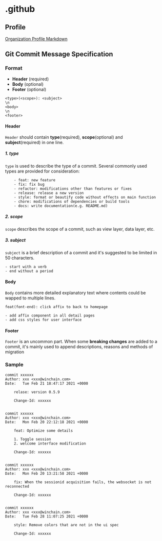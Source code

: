 # .github

## Profile

[Organization Profile Markdown](profile/README.md)

## Git Commit Message Specification

### Format

- **Header** (required)
- **Body** (optional)
- **Footer** (optional)

```plain text
<type>(<scope>): <subject>
\n
<body>
\n
<footer>
```

#### Header
`Header` should contain **type**(required), **scope**(optional) and **subject**(required) in one line.

##### 1. type
`type` is used to describe the type of a commit.
Several commonly used types are provided for consideration:

```text
    - feat: new feature
    - fix: fix bug
    - refactor: modifications other than features or fixes
    - release: release a new version
    - style: format or beautify code without effects on main function
    - chore: modifications of dependencies or build tools
    - docs: write documentation(e.g. README.md)
```

##### 2. scope
`scope` describes the scope of a commit, such as view layer, data layer, etc.

##### 3. subject
`subject` is a brief description of a commit and it's suggested to be limited in 50 characters.

    - start with a verb
    - end without a period

#### Body
`Body` contains more detailed explanatory text where contents could be wapped to multiple lines.

```text
feat(font-end): click affix to back to homepage

- add affix component in all detail pages
- add css styles for user interface
```

#### Footer
`Footer` is an uncommon part. When some **breaking changes** are added to a commit, it's mainly used to append descriptions, reasons and methods of migration



### Sample

```vim
commit xxxxxx
Author: xxx <xxx@winchain.com>
Date:   Tue Feb 21 18:47:17 2021 +0000

    relase: version 0.5.9

    Change-Id: xxxxxx


commit xxxxxx
Author: xxx <xxx@winchain.com>
Date:   Mon Feb 20 22:12:18 2021 +0000

    feat: Optimize some details

    1. Toggle session
    2. welcome interface modification

    Change-Id: xxxxxx


commit xxxxxx
Author: xxx <xxx@winchain.com>
Date:   Mon Feb 20 13:21:58 2021 +0000

    fix: When the sessionid acquisition fails, the websocket is not reconnected

    Change-Id: xxxxxx


commit xxxxxx
Author: xxx <xxx@winchain.com>
Date:   Tue Feb 28 11:07:25 2021 +0000

    style: Remove colors that are not in the ui spec

    Change-Id: xxxxxx
```
